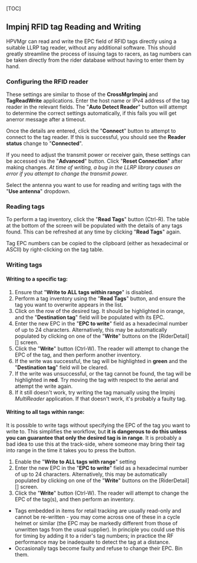 [TOC]

## Impinj RFID tag Reading and Writing

HPVMgr can read and write the EPC field of RFID tags directly using a suitable LLRP tag reader, without any additional software.  This should greatly streamline the process of issuing tags to racers, as tag numbers can be taken directly from the rider database without having to enter them by hand.

### Configuring the RFID reader

These settings are similar to those of the **CrossMgrImpinj** and **TagReadWrite** applications.  Enter the host name or IPv4 address of the tag reader in the relevant fields.  The "**Auto Detect Reader**" button will attempt to determine the correct settings automatically, if this fails you will get anerror message after a timeout.

Once the details are entered, click the "**Connect**" button to attempt to connect to the tag reader.  If this is successful, you should see the **Reader status** change to "**Connected**".

If you need to adjust the transmit power or receiver gain, these settings can be accessed via the "**Advanced**" button.  Click "**Reset Connection**" after making changes.  *At time of writing, a bug in the LLRP library causes an error if you attempt to change the transmit power.*

Select the antenna you want to use for reading and writing tags with the "**Use antenna**" dropdown.

### Reading tags

To perform a tag inventory, click the "**Read Tags**" button (Ctrl-R).  The table at the bottom of the screen will be populated with the details of any tags found.  This can be refreshed at any time by clicking "**Read Tags**" again.

Tag EPC numbers can be copied to the clipboard (either as hexadecimal or ASCII) by right-clicking on the tag table.

### Writing tags

#### Writing to a specific tag:

1. Ensure that "**Write to ALL tags within range**" is disabled.
1. Perform a tag inventory using the "**Read Tags**" button, and ensure the tag you want to overwrite appears in the list.
1. Click on the row of the desired tag.  It should be highlighted in orange, and the "**Destination tag**" field will be populated with its EPC.
1. Enter the new EPC in the "**EPC to write**" field as a hexadecimal number of up to 24 characters.  Alternatively, this may be automatically populated by clicking on one of the "**Write**" buttons on the [RiderDetail][] screen.
1. Click the "**Write**" button (Ctrl-W).  The reader will attempt to change the EPC of the tag, and then perform another inventory.
1. If the write was successful, the tag will be highlighted in **green** and the "**Destination tag**" field will be cleared.
1. If the write was unsuccessful, or the tag cannot be found, the tag will be highlighted in **red**.  Try moving the tag with respect to the aerial and attempt the write again. 
1. If it still doesn't work, try writing the tag manually using the Impinj *MultiReader* application.  If that doesn't work, it's probably a faulty tag.

#### Writing to all tags within range:

It is possible to write tags without specifying the EPC of the tag you want to write to.  This simplifies the workflow, but **it is dangerous to do this unless you can guarantee that only the desired tag is in range**.  It is probably a bad idea to use this at the track-side, where someone may bring their tag into range in the time it takes you to press the button.

1. Enable the "**Write to ALL tags with range**" setting
1. Enter the new EPC in the "**EPC to write**" field as a hexadecimal number of up to 24 characters.  Alternatively, this may be automatically populated by clicking on one of the "**Write**" buttons on the [RiderDetail][] screen.
1. Click the "**Write**" button (Ctrl-W).  The reader will attempt to change the EPC of the tag(s), and then perform an inventory.

* Tags embedded in items for retail tracking are usually read-only and cannot be re-written - you may come across one of these in a cycle helmet or similar (the EPC may be markedly different from those of unwritten tags from the usual supplier).  In principle you could use this for timing by adding it to a rider's tag numbers; in practice the RF performance may be inadequate to detect the tag at a distance.
* Occasionally tags become faulty and refuse to change their EPC.  Bin them.
